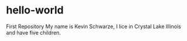 # hello-world
First Repository
My name is Kevin Schwarze, I lice in Crystal Lake Illinois and have five children.
